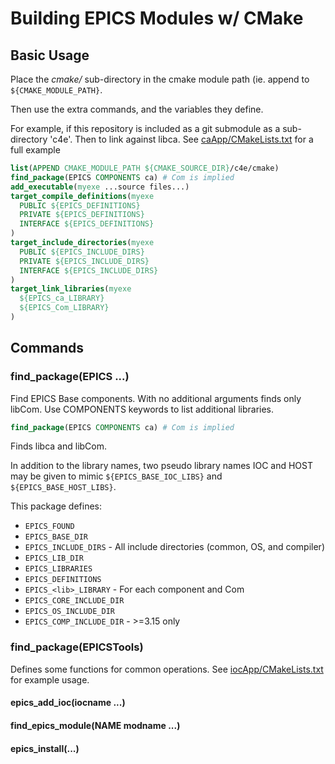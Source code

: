 # Building EPICS Modules w/ CMake

## Basic Usage

Place the _cmake/_ sub-directory in the cmake module path
(ie. append to ```${CMAKE_MODULE_PATH}```.

Then use the extra commands, and the variables they define.

For example, if this repository is included as a git submodule as a sub-directory 'c4e'.
Then to link against libca.
See [caApp/CMakeLists.txt](caApp/CMakeLists.txt) for a full example

```cmake
list(APPEND CMAKE_MODULE_PATH ${CMAKE_SOURCE_DIR}/c4e/cmake)
find_package(EPICS COMPONENTS ca) # Com is implied
add_executable(myexe ...source files...)
target_compile_definitions(myexe
  PUBLIC ${EPICS_DEFINITIONS}
  PRIVATE ${EPICS_DEFINITIONS}
  INTERFACE ${EPICS_DEFINITIONS}
)
target_include_directories(myexe
  PUBLIC ${EPICS_INCLUDE_DIRS}
  PRIVATE ${EPICS_INCLUDE_DIRS}
  INTERFACE ${EPICS_INCLUDE_DIRS}
)
target_link_libraries(myexe
  ${EPICS_ca_LIBRARY}
  ${EPICS_Com_LIBRARY}
)
```

## Commands

### find\_package(EPICS ...)

Find EPICS Base components.
With no additional arguments finds only libCom.
Use COMPONENTS keywords to list additional libraries.

```cmake
find_package(EPICS COMPONENTS ca) # Com is implied
```

Finds libca and libCom.

In addition to the library names, two pseudo library names IOC and HOST
may be given to mimic ```${EPICS_BASE_IOC_LIBS}``` and ```${EPICS_BASE_HOST_LIBS}```.

This package defines:

* ```EPICS_FOUND```
* ```EPICS_BASE_DIR```
* ```EPICS_INCLUDE_DIRS``` - All include directories (common, OS, and compiler)
* ```EPICS_LIB_DIR```
* ```EPICS_LIBRARIES```
* ```EPICS_DEFINITIONS```
* ```EPICS_<lib>_LIBRARY``` - For each component and Com
* ```EPICS_CORE_INCLUDE_DIR```
* ```EPICS_OS_INCLUDE_DIR```
* ```EPICS_COMP_INCLUDE_DIR``` - >=3.15 only


### find\_package(EPICSTools)

Defines some functions for common operations.
See [iocApp/CMakeLists.txt](iocApp/CMakeLists.txt) for example usage.

#### epics\_add_ioc(iocname ...)

#### find\_epics_module(NAME modname ...)

#### epics\_install(...)
